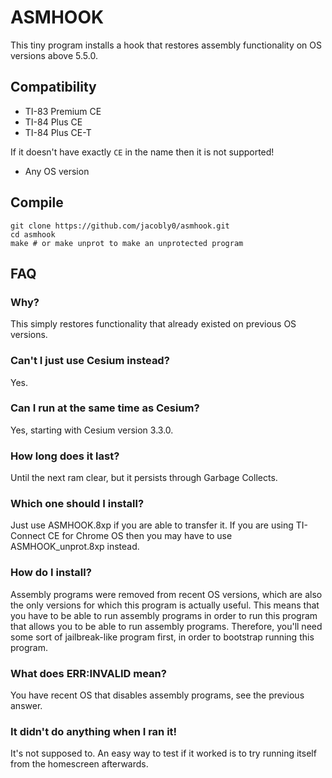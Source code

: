 # ASMHOOK

This tiny program installs a hook that restores assembly functionality on OS versions above 5.5.0.

## Compatibility

- TI-83 Premium CE
- TI-84 Plus CE
- TI-84 Plus CE-T

If it doesn't have exactly `CE` in the name then it is not supported!

- Any OS version

## Compile

    git clone https://github.com/jacobly0/asmhook.git
    cd asmhook
    make # or make unprot to make an unprotected program

## FAQ

### Why?

This simply restores functionality that already existed on previous OS versions.

### Can't I just use Cesium instead?

Yes.

### Can I run at the same time as Cesium?

Yes, starting with Cesium version 3.3.0.

### How long does it last?

Until the next ram clear, but it persists through Garbage Collects.

### Which one should I install?

Just use ASMHOOK.8xp if you are able to transfer it.  If you are using TI-Connect CE for Chrome OS then you may have to use ASMHOOK_unprot.8xp instead.

### How do I install?

Assembly programs were removed from recent OS versions, which are also the only versions for which this program is actually useful.  This means that you have to be able to run assembly programs in order to run this program that allows you to be able to run assembly programs.  Therefore, you'll need some sort of jailbreak-like program first, in order to bootstrap running this program.

### What does ERR:INVALID mean?

You have recent OS that disables assembly programs, see the previous answer.

### It didn't do anything when I ran it!

It's not supposed to.  An easy way to test if it worked is to try running itself from the homescreen afterwards.
